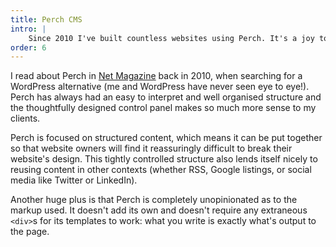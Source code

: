```yaml
---
title: Perch CMS
intro: |
    Since 2010 I've built countless websites using Perch. It's a joy to work with, and makes it so easy to update content that my clients love it too.
order: 6
---
```


I read about Perch in [Net Magazine](https://www.creativebloq.com/net-magazine) back in 2010, when searching for a WordPress alternative (me and WordPress have never seen eye to eye!). Perch has always had an easy to interpret and well organised structure and the thoughtfully designed control panel makes so much more sense to my clients.

Perch is focused on structured content, which means it can be put together so that website owners will find it reassuringly difficult to break their website's design. This tightly controlled structure also lends itself nicely to reusing content in other contexts (whether RSS, Google listings, or social media like Twitter or LinkedIn).

Another huge plus is that Perch is completely unopinionated as to the markup used. It doesn't add its own and doesn't require any extraneous `<div>`s for its templates to work: what you write is exactly what's output to the page.
